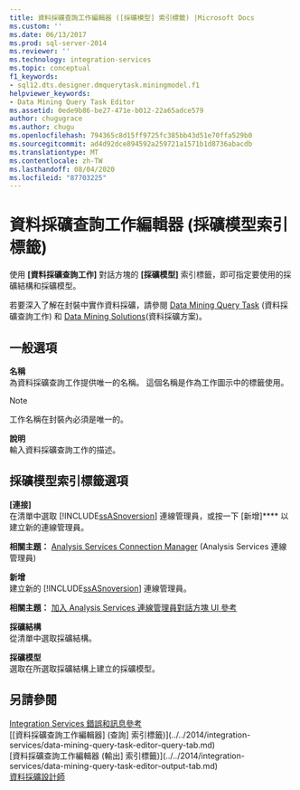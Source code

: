 ```yaml
---
title: 資料採礦查詢工作編輯器 ([採礦模型] 索引標籤) |Microsoft Docs
ms.custom: ''
ms.date: 06/13/2017
ms.prod: sql-server-2014
ms.reviewer: ''
ms.technology: integration-services
ms.topic: conceptual
f1_keywords:
- sql12.dts.designer.dmquerytask.miningmodel.f1
helpviewer_keywords:
- Data Mining Query Task Editor
ms.assetid: 0ede9b86-be27-471e-b012-22a65adce579
author: chugugrace
ms.author: chugu
ms.openlocfilehash: 794365c8d15ff9725fc385bb43d51e70ffa529b0
ms.sourcegitcommit: ad4d92dce894592a259721a1571b1d8736abacdb
ms.translationtype: MT
ms.contentlocale: zh-TW
ms.lasthandoff: 08/04/2020
ms.locfileid: "87703225"
---
```

# <a name="data-mining-query-task-editor-mining-model-tab"></a>資料採礦查詢工作編輯器 (採礦模型索引標籤)
  使用 **[資料採礦查詢工作]** 對話方塊的 **[採礦模型]** 索引標籤，即可指定要使用的採礦結構和採礦模型。  
  
 若要深入了解在封裝中實作資料採礦，請參閱 [Data Mining Query Task](control-flow/data-mining-query-task.md) (資料採礦查詢工作) 和 [Data Mining Solutions](https://docs.microsoft.com/analysis-services/data-mining/data-mining-solutions)(資料採礦方案)。  
  
## <a name="general-options"></a>一般選項  
 **名稱**  
 為資料採礦查詢工作提供唯一的名稱。 這個名稱是作為工作圖示中的標籤使用。  
  
> [!NOTE]  
>  工作名稱在封裝內必須是唯一的。  
  
 **說明**  
 輸入資料採礦查詢工作的描述。  
  
## <a name="mining-model-tab-options"></a>採礦模型索引標籤選項  
 **[連接]**  
 在清單中選取 [!INCLUDE[ssASnoversion](../includes/ssasnoversion-md.md)] 連線管理員，或按一下 [新增]**** 以建立新的連線管理員。  
  
 **相關主題：**  [Analysis Services Connection Manager](connection-manager/analysis-services-connection-manager.md) (Analysis Services 連線管理員)  
  
 **新增**  
 建立新的 [!INCLUDE[ssASnoversion](../includes/ssasnoversion-md.md)] 連線管理員。  
  
 **相關主題：** [加入 Analysis Services 連線管理員對話方塊 UI 參考](connection-manager/add-analysis-services-connection-manager-dialog-box-ui-reference.md)  
  
 **採礦結構**  
 從清單中選取採礦結構。  
  
 **採礦模型**  
 選取在所選取採礦結構上建立的採礦模型。  
  
## <a name="see-also"></a>另請參閱  
 [Integration Services 錯誤和訊息參考](../../2014/integration-services/integration-services-error-and-message-reference.md)   
 [[資料採礦查詢工作編輯器] &#40;查詢] 索引標籤&#41;](../../2014/integration-services/data-mining-query-task-editor-query-tab.md)   
 [資料採礦查詢工作編輯器 &#40;輸出] 索引標籤&#41;](../../2014/integration-services/data-mining-query-task-editor-output-tab.md)   
 [資料採礦設計師](https://docs.microsoft.com/analysis-services/data-mining/data-mining-designer)  
  
  
